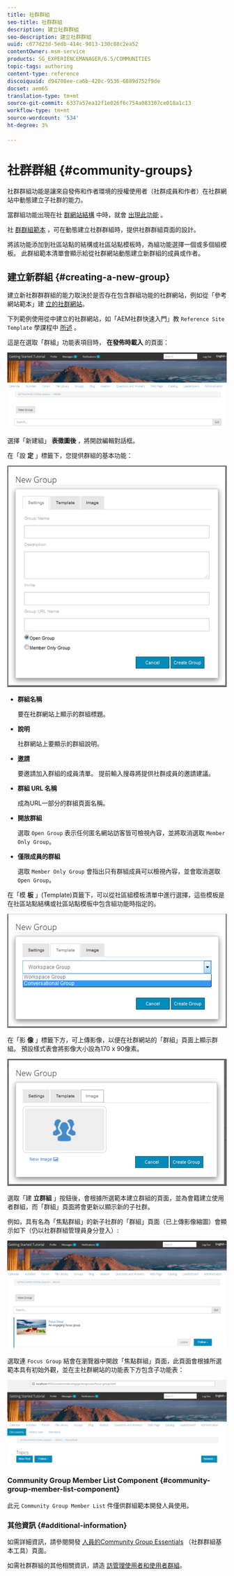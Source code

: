 ```yaml
---
title: 社群群組
seo-title: 社群群組
description: 建立社群群組
seo-description: 建立社群群組
uuid: c677d23d-5edb-414c-9013-130c88c2ea52
contentOwner: msm-service
products: SG_EXPERIENCEMANAGER/6.5/COMMUNITIES
topic-tags: authoring
content-type: reference
discoiquuid: d94708ee-ca6b-420c-9536-6889d752f9de
docset: aem65
translation-type: tm+mt
source-git-commit: 6337a57ea12f1e026f6c754a083307ce018a1c13
workflow-type: tm+mt
source-wordcount: '534'
ht-degree: 3%

---
```



# 社群群組 {#community-groups}

社群群組功能是讓來自發佈和作者環境的授權使用者（社群成員和作者）在社群網站中動態建立子社群的能力。

當群組功能出現在社 [群網站結構](/help/communities/functions.md#groups-function) 中時，就會 [出現此功能](/help/communities/sites-console.md) 。

社 [群群組範本](/help/communities/tools-groups.md) ，可在動態建立社群群組時，提供社群群組頁面的設計。

將該功能添加到社區站點的結構或社區站點模板時，為組功能選擇一個或多個組模板。 此群組範本清單會顯示給從社群網站動態建立新群組的成員或作者。

## 建立新群組 {#creating-a-new-group}

建立新社群群群組的能力取決於是否存在包含群組功能的社群網站，例如從「參考網站範本」建 [立的社群網站](/help/communities/sites.md)。

下列範例使用從中建立的社群網站，如「AEM社群快速入門」教 `Reference Site Template` 學課程中 [所述](/help/communities/getting-started.md) 。

這是在選取「群組」功能表項目時， **在發佈時載入** 的頁面：

![新群組](assets/new-group.png)

選擇「新建組」 **表徵圖後** ，將開啟編輯對話框。

在「設 **定** 」標籤下，您提供群組的基本功能：

![群組設定](assets/group-settings.png)

* **群組名稱**

   要在社群網站上顯示的群組標題。

* **說明**

   社群網站上要顯示的群組說明。

* **邀請**

   要邀請加入群組的成員清單。 提前輸入搜尋將提供社群成員的邀請建議。

* **群組 URL 名稱**

   成為URL一部分的群組頁面名稱。

* **開放群組**

   選取 `Open Group` 表示任何匿名網站訪客皆可檢視內容，並將取消選取 `Member Only Group`。

* **僅限成員的群組**

   選取 `Member Only Group` 會指出只有群組成員可以檢視內容，並會取消選取 `Open Group`。

在「模 **板** 」(Template)頁籤下，可以從社區組模板清單中進行選擇，這些模板是在社區站點結構或社區站點模板中包含組功能時指定的。

![group-template](assets/group-template.png)

在「影 **像** 」標籤下方，可上傳影像，以便在社群網站的「群組」頁面上顯示群組。 預設樣式表會將影像大小設為170 x 90像素。

![群組影像](assets/group-image.png)

選取「建 **立群組** 」按鈕後，會根據所選範本建立群組的頁面，並為會籍建立使用者群組，而「群組」頁面將會更新以顯示新的子社群。

例如，具有名為「焦點群組」的新子社群的「群組」頁面（已上傳影像縮圖）會顯示如下（仍以社群群組管理員身分登入）:

![群組——頁面](assets/group-page.png)

選取連 `Focus Group` 結會在瀏覽器中開啟「焦點群組」頁面，此頁面會根據所選範本具有初始外觀，並在主社群網站的功能表下方包含子功能表：

![open-group-page](assets/open-group-page.png)

### Community Group Member List Component {#community-group-member-list-component}

此元 `Community Group Member List` 件僅供群組範本開發人員使用。

### 其他資訊 {#additional-information}

如需詳細資訊，請參閱開發 [人員的Community Group Essentials](/help/communities/essentials-groups.md) （社群群組基本工具）頁面。

如需社群群組的其他相關資訊，請造 [訪管理使用者和使用者群組](/help/communities/users.md)。
